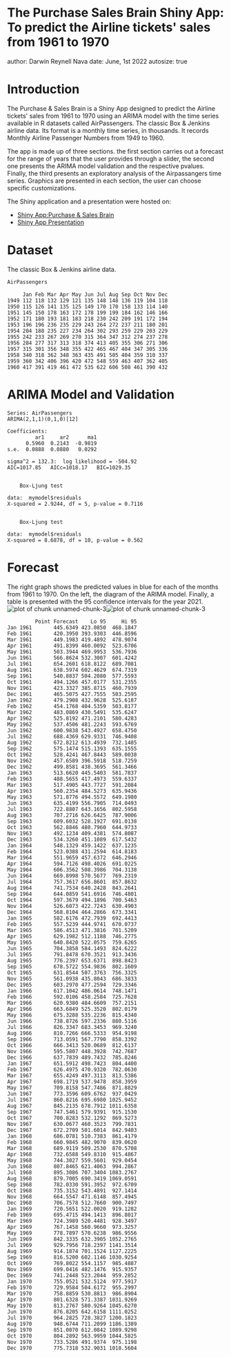 The Purchase Sales Brain Shiny App: To predict the Airline tickets' sales from 1961 to 1970
========================================================
author: Darwin Reynell Nava
date: June, 1st 2022
autosize: true

Introduction
========================================================

The Purchase & Sales Brain is a Shiny App designed to predict the Airline tickets' sales from 1961 to 1970 using an ARIMA model with the time series available in R datasets called AirPassengers. The classic Box & Jenkins airline data. Its format is a  monthly time series, in thousands. It records Monthly Airline Passenger Numbers from 1949 to 1960. 

The app is made up of three sections. the first section carries out a forecast for the range of years that the user provides through a slider, the second one presents the ARIMA model validation and the respective pvalues. Finally, the third presents an exploratory analysis of the Airpassangers time series. Graphics are presented in each section, the user can choose specific customizations.

The Shiny application and a presentation were hosted on: 
- [Shiny App:Purchase & Sales Brain ](“https://darwinnava.shinyapps.io/PurchaseSalesBrain/”)
- [Shiny App Presentation](https://github.com/darwinnava/-Purchase-Sales-Brain/tree/main/PurchaseSalesBrain2.Rpres)

Dataset
========================================================
The classic Box & Jenkins airline data.

```r
AirPassengers
```

```
     Jan Feb Mar Apr May Jun Jul Aug Sep Oct Nov Dec
1949 112 118 132 129 121 135 148 148 136 119 104 118
1950 115 126 141 135 125 149 170 170 158 133 114 140
1951 145 150 178 163 172 178 199 199 184 162 146 166
1952 171 180 193 181 183 218 230 242 209 191 172 194
1953 196 196 236 235 229 243 264 272 237 211 180 201
1954 204 188 235 227 234 264 302 293 259 229 203 229
1955 242 233 267 269 270 315 364 347 312 274 237 278
1956 284 277 317 313 318 374 413 405 355 306 271 306
1957 315 301 356 348 355 422 465 467 404 347 305 336
1958 340 318 362 348 363 435 491 505 404 359 310 337
1959 360 342 406 396 420 472 548 559 463 407 362 405
1960 417 391 419 461 472 535 622 606 508 461 390 432
```

ARIMA Model and Validation
========================================================

```
Series: AirPassengers 
ARIMA(2,1,1)(0,1,0)[12] 

Coefficients:
         ar1     ar2      ma1
      0.5960  0.2143  -0.9819
s.e.  0.0888  0.0880   0.0292

sigma^2 = 132.3:  log likelihood = -504.92
AIC=1017.85   AICc=1018.17   BIC=1029.35
```

```

	Box-Ljung test

data:  mymodel$residuals
X-squared = 2.9244, df = 5, p-value = 0.7116
```

```

	Box-Ljung test

data:  mymodel$residuals
X-squared = 8.6878, df = 10, p-value = 0.562
```

Forecast
========================================================
The right graph shows the predicted values in blue for each of the months from 1961 to 1970. On the left, the diagram of the ARIMA model. Finally, a table is presented with the 95 confidence intervals for the year 2021.
![plot of chunk unnamed-chunk-3](PurchaseSalesBrain2-figure/unnamed-chunk-3-1.png)![plot of chunk unnamed-chunk-3](PurchaseSalesBrain2-figure/unnamed-chunk-3-2.png)

```
         Point Forecast    Lo 95     Hi 95
Jan 1961       445.6349 423.0850  468.1847
Feb 1961       420.3950 393.9303  446.8596
Mar 1961       449.1983 419.4892  478.9074
Apr 1961       491.8399 460.0092  523.6706
May 1961       503.3944 469.9953  536.7936
Jun 1961       566.8624 532.3007  601.4242
Jul 1961       654.2601 618.8122  689.7081
Aug 1961       638.5974 602.4629  674.7319
Sep 1961       540.8837 504.2080  577.5593
Oct 1961       494.1266 457.0177  531.2355
Nov 1961       423.3327 385.8715  460.7939
Dec 1961       465.5075 427.7555  503.2595
Jan 1962       479.2908 432.9628  525.6187
Feb 1962       454.1768 404.5359  503.8177
Mar 1962       483.0869 430.5491  535.6247
Apr 1962       525.8192 471.2101  580.4283
May 1962       537.4506 481.2243  593.6769
Jun 1962       600.9838 543.4927  658.4750
Jul 1962       688.4369 629.9331  746.9408
Aug 1962       672.8212 613.4939  732.1485
Sep 1962       575.1474 515.1393  635.1555
Oct 1962       528.4241 467.8443  589.0038
Nov 1962       457.6589 396.5918  518.7259
Dec 1962       499.8581 438.3695  561.3466
Jan 1963       513.6620 445.5403  581.7837
Feb 1963       488.5655 417.4973  559.6337
Mar 1963       517.4905 443.7727  591.2084
Apr 1963       560.2354 484.5273  635.9436
May 1963       571.8776 494.5572  649.1980
Jun 1963       635.4199 556.7905  714.0493
Jul 1963       722.8807 643.1656  802.5958
Aug 1963       707.2716 626.6425  787.9006
Sep 1963       609.6032 528.1927  691.0138
Oct 1963       562.8846 480.7960  644.9733
Nov 1963       492.1234 409.4381  574.8087
Dec 1963       534.3260 451.1089  617.5432
Jan 1964       548.1329 459.1422  637.1235
Feb 1964       523.0388 431.2594  614.8183
Mar 1964       551.9659 457.6372  646.2946
Apr 1964       594.7126 498.4026  691.0225
May 1964       606.3562 508.3986  704.3138
Jun 1964       669.8998 570.5677  769.2319
Jul 1964       757.3617 656.8601  857.8632
Aug 1964       741.7534 640.2428  843.2641
Sep 1964       644.0859 541.6916  746.4801
Oct 1964       597.3679 494.1896  700.5463
Nov 1964       526.6073 422.7243  630.4903
Dec 1964       568.8104 464.2866  673.3341
Jan 1965       582.6176 472.7939  692.4413
Feb 1965       557.5239 444.9741  670.0737
Mar 1965       586.4513 471.3816  701.5209
Apr 1965       629.1982 512.1188  746.2775
May 1965       640.8420 522.0575  759.6265
Jun 1965       704.3858 584.1493  824.6222
Jul 1965       791.8478 670.3521  913.3436
Aug 1965       776.2397 653.6371  898.8423
Sep 1965       678.5722 554.9836  802.1609
Oct 1965       631.8544 507.3763  756.3325
Nov 1965       561.0938 435.8043  686.3833
Dec 1965       603.2970 477.2594  729.3346
Jan 1966       617.1042 486.0614  748.1471
Feb 1966       592.0106 458.2584  725.7628
Mar 1966       620.9380 484.6609  757.2151
Apr 1966       663.6849 525.3520  802.0179
May 1966       675.3288 535.2236  815.4340
Jun 1966       738.8726 597.2336  880.5116
Jul 1966       826.3347 683.3453  969.3240
Aug 1966       810.7266 666.5333  954.9198
Sep 1966       713.0591 567.7790  858.3392
Oct 1966       666.3413 520.0689  812.6137
Nov 1966       595.5807 448.3928  742.7687
Dec 1966       637.7839 489.7432  785.8246
Jan 1967       651.5912 498.7423  804.4400
Feb 1967       626.4975 470.9320  782.0630
Mar 1967       655.4249 497.3113  813.5386
Apr 1967       698.1719 537.9478  858.3959
May 1967       709.8158 547.7486  871.8829
Jun 1967       773.3596 609.6762  937.0429
Jul 1967       860.8216 695.6980 1025.9452
Aug 1967       845.2135 678.7912 1011.6358
Sep 1967       747.5461 579.9391  915.1530
Oct 1967       700.8283 532.1292  869.5273
Nov 1967       630.0677 460.3523  799.7831
Dec 1967       672.2709 501.6014  842.9403
Jan 1968       686.0781 510.7383  861.4179
Feb 1968       660.9845 482.9070  839.0620
Mar 1968       689.9119 509.2530  870.5708
Apr 1968       732.6588 549.8310  915.4867
May 1968       744.3027 559.5601  929.0454
Jun 1968       807.8465 621.4063  994.2867
Jul 1968       895.3086 707.3404 1083.2767
Aug 1968       879.7005 690.3419 1069.0591
Sep 1968       782.0330 591.3952  972.6709
Oct 1968       735.3152 543.4891  927.1414
Nov 1968       664.5547 471.6148  857.4945
Dec 1968       706.7578 512.7660  900.7497
Jan 1969       720.5651 522.0020  919.1282
Feb 1969       695.4715 494.1413  896.8017
Mar 1969       724.3989 520.4481  928.3497
Apr 1969       767.1458 560.9660  973.3257
May 1969       778.7897 570.6238  986.9556
Jun 1969       842.3335 632.3905 1052.2765
Jul 1969       929.7956 718.2397 1141.3514
Aug 1969       914.1874 701.1524 1127.2225
Sep 1969       816.5200 602.1146 1030.9254
Oct 1969       769.8022 554.1157  985.4887
Nov 1969       699.0416 482.1476  915.9357
Dec 1969       741.2448 523.2044  959.2852
Jan 1970       755.0521 532.5124  977.5917
Feb 1970       729.9584 504.6172  955.2997
Mar 1970       758.8859 530.8813  986.8904
Apr 1970       801.6328 571.3387 1031.9269
May 1970       813.2767 580.9264 1045.6270
Jun 1970       876.8205 642.6158 1111.0252
Jul 1970       964.2825 728.3827 1200.1823
Aug 1970       948.6744 711.2099 1186.1389
Sep 1970       851.0070 612.0842 1089.9298
Oct 1970       804.2892 563.9959 1044.5825
Nov 1970       733.5286 491.9374  975.1198
Dec 1970       775.7318 532.9031 1018.5604
```
